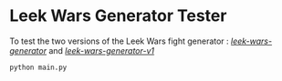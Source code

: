 # Leek Wars Generator Tester
To test the two versions of the Leek Wars fight generator : *[leek-wars-generator](https://github.com/leek-wars/leek-wars-generator)* and *[leek-wars-generator-v1](https://github.com/leek-wars/leek-wars-generator-v1)*

```
python main.py
```

